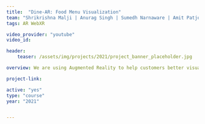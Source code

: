 ```yaml
---
title:  "Dine-AR: Food Menu Visualization"
team: "Shrikrishna Malji | Anurag Singh | Sumedh Narnaware | Amit Patjoshi"
tags: AR WebXR

video_provider: "youtube"
video_id:

header:
    teaser: /assets/img/projects/2021/project_banner_placeholder.jpg

overview: We are using Augmented Reality to help customers better visualise the quantity of the food that is going to be ordered from a menu. The users will be able to see the food items in 3D kept on a table in front of them.

project-link: 

active: "yes"
type: "course"
year: "2021"


---
```

